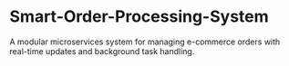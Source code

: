 # Smart-Order-Processing-System
A modular microservices system for managing e-commerce orders with real-time updates and background task handling.
